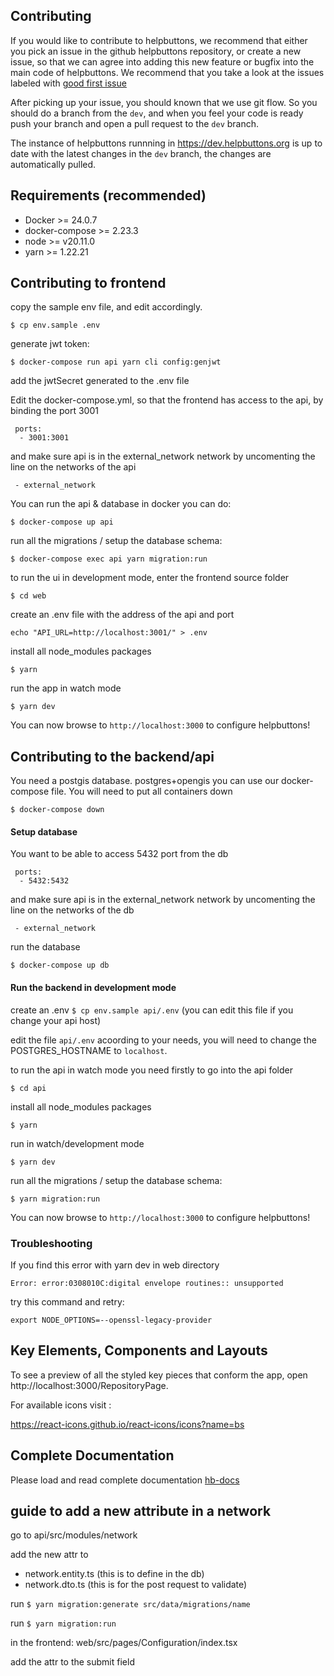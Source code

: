 ## Contributing
If you would like to contribute to helpbuttons, we recommend that either you pick an issue in the github helpbuttons repository, or create a new issue, so that we can agree into adding this new feature or bugfix into the main code of helpbuttons. We recommend that you take a look at the issues labeled with [good first issue](https://github.com/helpbuttons/helpbuttons/issues?q=is%3Aopen+is%3Aissue+label%3A%22good+first+issue%22)

After picking up your issue, you should known that we use git flow. So you should do a branch from the `dev`, and when you feel your code is ready push your branch and open a pull request to the `dev` branch.

The instance of helpbuttons runnning in https://dev.helpbuttons.org is up to date with the latest changes in the `dev` branch, the changes are automatically pulled.

## Requirements (recommended)
 - Docker >= 24.0.7
 - docker-compose >= 2.23.3
 - node >= v20.11.0
 - yarn >= 1.22.21 

## Contributing to frontend

copy the sample env file, and edit accordingly.

`$ cp env.sample .env`

generate jwt token:

`$ docker-compose run api yarn cli config:genjwt`

add the jwtSecret generated to the .env file

Edit the docker-compose.yml, so that the frontend has access to the api, by binding the port 3001
```
 ports: 
  - 3001:3001
```

and make sure api is in the external_network network by uncomenting the line on the networks of the api

` - external_network`

You can run the api & database in docker you can do:

`$ docker-compose up api`

run all the migrations / setup the database schema:

`$ docker-compose exec api yarn migration:run`

to run the ui in development mode, enter the frontend source folder

`$ cd web`

create an .env file with the address of the api and port

`echo "API_URL=http://localhost:3001/" > .env`

install all node_modules packages

`$ yarn`

run the app in watch mode

`$ yarn dev`

You can now browse to `http://localhost:3000` to configure helpbuttons!
## Contributing to the backend/api
You need a postgis database. postgres+opengis you can use our docker-compose file. You will need to put all containers down

`$ docker-compose down`

#### Setup database

You want to be able to access 5432 port from the db
```
 ports: 
  - 5432:5432
```

and make sure api is in the external_network network by uncomenting the line on the networks of the db

` - external_network`

run the database

`$ docker-compose up db`

#### Run the backend in development mode

create an .env 
`$ cp env.sample api/.env` (you can edit this file if you change your api host)

edit the file `api/.env` acoording to your needs, you will need to change the POSTGRES_HOSTNAME to `localhost`.

to run the api in watch mode you need firstly to go into the api folder

`$ cd api`

install all node_modules packages

`$ yarn`

run in watch/development mode

`$ yarn dev`

run all the migrations / setup the database schema:

`$ yarn migration:run`

You can now browse to `http://localhost:3000` to configure helpbuttons!

### Troubleshooting

If you find this error with yarn dev in web directory

`Error: error:0308010C:digital envelope routines:: unsupported`

try this command and retry:

`export NODE_OPTIONS=--openssl-legacy-provider`

## Key Elements, Components and Layouts

To see a preview of all the styled key pieces that conform the app, open http://localhost:3000/RepositoryPage.

For available icons visit :

https://react-icons.github.io/react-icons/icons?name=bs

## Complete Documentation

Please load and read complete documentation
[hb-docs](https://github.com/helpbuttons/hb-docs)


## guide to add a new attribute in a network

go to api/src/modules/network

add the new attr to 
 - network.entity.ts (this is to define in the db)
 - network.dto.ts (this is for the post request to validate)

run `$ yarn migration:generate src/data/migrations/name`

run `$ yarn migration:run`

in the frontend:
web/src/pages/Configuration/index.tsx

add the attr to the submit field
